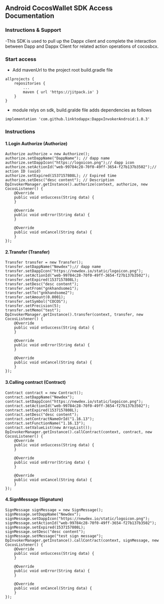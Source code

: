 ## Android CocosWallet SDK Access Documentation

### Instructions & Support
-This SDK is used to pull up the Dappx client and complete the interaction between Dapp and Dappx Client for related action operations of cocosbcx.

### Start access

- Add mavenUrl to the project root build.gradle file

```
allprojects {
	repositories {
		...
		maven { url 'https://jitpack.io' }
	}
}
```

- module relys on sdk, build.gralde file adds dependencies as follows

```
implementation 'com.github.linktodappx:DappxInvokerAndroid:1.0.3'
```

### Instructions

#### 1.Login Authorize (Authorize)

```
Authorize authorize = new Authorize();
authorize.setDappName("DappName"); // dapp name
authorize.setDappIcon("https://logoicon.png");// dapp icon
authorize.setActionId("web-99784c28-70f0-49ff-3654-f27b137b3502");// action ID (uuid)
authorize.setExpired(1537157808L); // Expired time
authorize.setDesc("desc content"); // Description
DpInvokerManager.getInstance().authorize(context, authorize, new CocosListener() {
	@Override
	public void onSuccess(String data) {
	}

	@Override
	public void onError(String data) {
	}

	@Override
	public void onCancel(String data) {
	}
});
```

#### 2.Transfer (Transfer)

```
Transfer transfer = new Transfer();
transfer.setDappName("Newdex");// dapp name
transfer.setDappIcon("https://newdex.io/static/logoicon.png");
transfer.setActionId("web-99784c28-70f0-49ff-3654-f27b137b3502");
transfer.setExpired(1537157808L);
transfer.setDesc("desc content");
transfer.setFrom("gnkhandsome1");
transfer.setTo("gnkhandsome2");
transfer.setAmount(0.0001);
transfer.setSymbol("COCOS");
transfer.setPrecision(5);
transfer.setMemo("test");
DpInvokerManager.getInstance().transfer(context, transfer, new CocosListener() {
	@Override
	public void onSuccess(String data) {
	}

	@Override
	public void onError(String data) {
	}

	@Override
	public void onCancel(String data) {
	}
});
```

#### 3.Calling contract (Contract)

```
Contract contract = new Contract();
contract.setDappName("Newdex");
contract.setDappIcon("https://newdex.io/static/logoicon.png");
contract.setActionId("web-99784c28-70f0-49ff-3654-f27b137b3502");
contract.setExpired(1537157808L);
contract.setDesc("desc content");
contract.setContractNameOrId("1.16.13");
contract.setFunctionName("1.16.13");
contract.setValueList(new ArrayList());
DpInvokerManager.getInstance().callContract(context, contract, new CocosListener() {
	@Override
	public void onSuccess(String data) {
	}

	@Override
	public void onError(String data) {
	}

	@Override
	public void onCancel(String data) {
	}
});
```

#### 4.SignMessage (Signature)

```
SignMessage signMessage = new SignMessage();
signMessage.setDappName("Newdex");
signMessage.setDappIcon("https://newdex.io/static/logoicon.png");
signMessage.setActionId("web-99784c28-70f0-49ff-3654-f27b137b3502");
signMessage.setExpired(1537157808L);
signMessage.setDesc("desc content");
signMessage.setMessage("test sign message");
DpInvokerManager.getInstance().callContract(context, signMessage, new CocosListener() {
	@Override
	public void onSuccess(String data) {
	}

	@Override
	public void onError(String data) {
	}

	@Override
	public void onCancel(String data) {
	}
});
```
